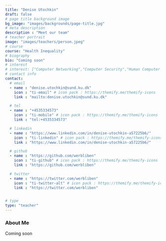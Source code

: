 ```yaml
---
title: "Denise Utochkin"
draft: false
# page title background image
bg_image: "images/backgrounds/page-title.jpg"
# meta description
description : "Meet our team"
# teacher portrait
image: "images/teachers/person.jpeg"
# course
course: "Health Inequality"
# biography
bio: "Coming soon"
# interest
# interest: ["Computer Networking","Computer Security","Human Computer Interfacing"]
# contact info
contact:
  # email
  - name : "denise.utochkin@sund.ku.dk"
    icon : "ti-email" # icon pack : https://themify.me/themify-icons
    link : "mailto:denise.utochkin@sund.ku.dk"

  # tel
  - name : "+4535334573"
    icon : "ti-mobile" # icon pack : https://themify.me/themify-icons
    link : "tel:+4535334573"

  # linkedin
  - name : "https://www.linkedin.com/in/denise-utochkin-a57225b6/"
    icon : "ti-linkedin" # icon pack : https://themify.me/themify-icons
    link : "https://www.linkedin.com/in/denise-utochkin-a57225b6/"

  # github
  - name : "https://github.com/werbliben"
    icon : "ti-github" # icon pack : https://themify.me/themify-icons
    link : "https://github.com/werbliben"

  # twitter
  - name : "https://twitter.com/werbliben"
    icon : "ti-twitter-alt" # icon pack : https://themify.me/themify-icons
    link : "https://twitter.com/werbliben"


# type
type: "teacher"
---
```


### About Me

Coming soon